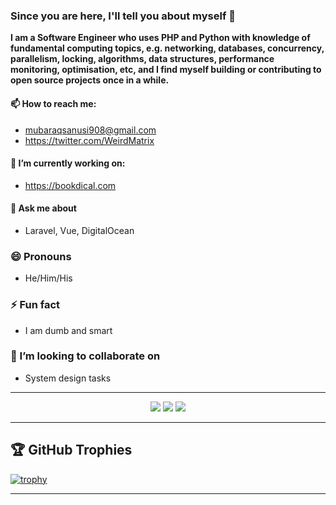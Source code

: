 ### Since you are here, I'll tell you about myself 👋

**I am a Software Engineer who uses PHP and Python with knowledge of fundamental computing topics, e.g. networking, databases, concurrency, parallelism, locking, algorithms, data structures, performance monitoring, optimisation, etc, and I find myself building or contributing to open source projects once in a while.**
#### 📫 How to reach me:
* mubaraqsanusi908@gmail.com
* https://twitter.com/WeirdMatrix

#### 🔭 I’m currently working on:
* https://bookdical.com

####  💬 Ask me about
* Laravel, Vue, DigitalOcean

### 😄 Pronouns
* He/Him/His

### ⚡ Fun fact
* I am dumb and smart

### 👯 I’m looking to collaborate on
* System design tasks


<hr>

<p align="center">
  <img src ="https://github-readme-stats.vercel.app/api?username=lpmatrix&show_icons=true&count_private=true&theme=darcula&hide_border=true&hide=issues,contribs&bg_color=00000000">
  <img src ="https://github-readme-stats.vercel.app/api/top-langs/?username=lpmatrix&layout=compact&hide_border=true&theme=darcula&bg_color=00000000&langs_count=6">
  <img src ="https://github-readme-streak-stats.herokuapp.com?user=lpmatrix&theme=darcula&hide_border=true&background=FFFFFF00">
</p>

<hr>

## 🏆 GitHub Trophies

[![trophy](https://github-profile-trophy.vercel.app/?username=lpmatrix&theme=onedark&margin-w=15&margin-h=15)](https://www.buymeacoffee.com/pantani)

<hr>
